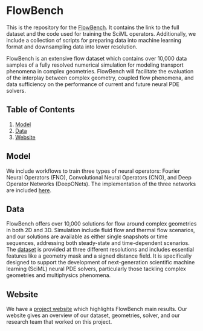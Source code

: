 # FlowBench 

This is the repository for the [FlowBench](https://baskargroup.bitbucket.io/). It contains the link to the full dataset and the code used for training the SciML operators. Additionally, we include a collection of scripts for preparing data into machine learning format and downsampling data into lower resolution.

<!-- [Model](https://huggingface.co/imageomics/bioclip) | [Data](https://huggingface.co/datasets/imageomics/TreeOfLife-10M) | [Website](https://huggingface.co/datasets/imageomics/TreeOfLife-10M)
--- -->

FlowBench is an extensive flow dataset which contains over 10,000 data samples of a fully resolved numerical simulation for modeling transport phenomena in complex geometries. FlowBench will facilitate the evaluation of the interplay between complex geometry, coupled flow phenomena, and data sufficiency on the performance of current and future neural PDE solvers.


## Table of Contents

1. [Model](#model)
2. [Data](#data)
3. [Website](#website)
<!-- 4. [Citation](#citation) -->

## Model

We include workflows to train three types of neural operators: Fourier Neural Operators (FNO), Convolutional Neural Operators (CNO), and Deep Operator Networks (DeepONets). The implementation of the three networks are included [here](https://github.com/baskargroup/flowbench-tools/tree/master/Training).

## Data

FlowBench offers over 10,000 solutions for flow around complex geometries in both 2D and 3D. Simulation include fluid flow and thermal flow scenarios, and our solutions are available as either single snapshots or time sequences, addressing both steady-state and time-dependent scenarios. The [dataset](https://huggingface.co/datasets/BGLab/FlowBench/tree/main) is provided at three different resolutions and includes essential features like a geometry mask and a signed distance field. It is specifically designed to support the development of next-generation scientific machine learning (SciML) neural PDE solvers, particularly those tackling complex geometries and multiphysics phenomena.


<h2> Website </h2>

We have a [project website](https://baskargroup.bitbucket.io/) which highlights FlowBench main results. Our website gives an overview of our dataset, geometries, solver, and our research team that worked on this project.


<!-- ## Citation

Our paper:

```
@inproceedings{stevens2024bioclip,
  title = {{B}io{CLIP}: A Vision Foundation Model for the Tree of Life}, 
  author = {Samuel Stevens and Jiaman Wu and Matthew J Thompson and Elizabeth G Campolongo and Chan Hee Song and David Edward Carlyn and Li Dong and Wasila M Dahdul and Charles Stewart and Tanya Berger-Wolf and Wei-Lun Chao and Yu Su},
  booktitle={Proceedings of the IEEE/CVF Conference on Computer Vision and Pattern Recognition (CVPR)},
  year = {2024}
}
```

Our code (this repository):
```
@software{bioclip2023code,
  author = {Samuel Stevens and Jiaman Wu and Matthew J. Thompson and Elizabeth G. Campolongo and Chan Hee Song and David Edward Carlyn},
  doi = {10.5281/zenodo.10895871},
  title = {BioCLIP},
  version = {v1.0.0},
  year = {2024}
}
```


Also consider citing OpenCLIP, iNat21 and BIOSCAN-1M:

```
@software{ilharco_gabriel_2021_5143773,
  author={Ilharco, Gabriel and Wortsman, Mitchell and Wightman, Ross and Gordon, Cade and Carlini, Nicholas and Taori, Rohan and Dave, Achal and Shankar, Vaishaal and Namkoong, Hongseok and Miller, John and Hajishirzi, Hannaneh and Farhadi, Ali and Schmidt, Ludwig},
  title={OpenCLIP},
  year={2021},
  doi={10.5281/zenodo.5143773},
}
```

```
@misc{inat2021,
  author={Van Horn, Grant and Mac Aodha, Oisin},
  title={iNat Challenge 2021 - FGVC8},
  publisher={Kaggle},
  year={2021},
  url={https://kaggle.com/competitions/inaturalist-2021}
}
```

```
@inproceedings{gharaee2023step,
  author={Gharaee, Z. and Gong, Z. and Pellegrino, N. and Zarubiieva, I. and Haurum, J. B. and Lowe, S. C. and McKeown, J. T. A. and Ho, C. Y. and McLeod, J. and Wei, Y. C. and Agda, J. and Ratnasingham, S. and Steinke, D. and Chang, A. X. and Taylor, G. W. and Fieguth, P.},
  title={A Step Towards Worldwide Biodiversity Assessment: The {BIOSCAN-1M} Insect Dataset},
  booktitle={Advances in Neural Information Processing Systems ({NeurIPS}) Datasets \& Benchmarks Track},
  year={2023},
}
``` -->
